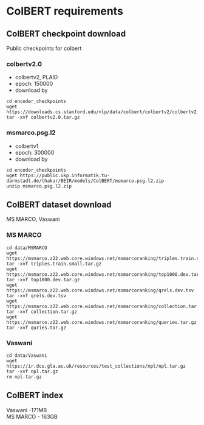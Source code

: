 # ColBERT requirements

## ColBERT checkpoint download
Public checkpoints for colbert

### colbertv2.0
- colbertv2, PLAID
- epoch: 150000 
- download by
```
cd encoder_checkpoints
wget https://downloads.cs.stanford.edu/nlp/data/colbert/colbertv2/colbertv2.0.tar.gz 
tar -xvf colbertv2.0.tar.gz
```

### msmarco.psg.l2
- colbertv1
- epoch: 300000
- download by
```
cd encoder_checkpoints
wget https://public.ukp.informatik.tu-darmstadt.de/thakur/BEIR/models/ColBERT/msmarco.psg.l2.zip 
unzip msmarco.psg.l2.zip 
```

## ColBERT dataset download
MS MARCO, Vaswani 

### MS MARCO
```
cd data/MSMARCO
wget https://msmarco.z22.web.core.windows.net/msmarcoranking/triples.train.small.tar.gz
tar -xvf triples.train.small.tar.gz
wget https://msmarco.z22.web.core.windows.net/msmarcoranking/top1000.dev.tar.gz
tar -xvf top1000.dev.tar.gz
wget https://msmarco.z22.web.core.windows.net/msmarcoranking/qrels.dev.tsv
tar -xvf qrels.dev.tsv
wget https://msmarco.z22.web.core.windows.net/msmarcoranking/collection.tar.gz 
tar -xvf collection.tar.gz 
wget https://msmarco.z22.web.core.windows.net/msmarcoranking/queries.tar.gz 
tar -xvf quries.tar.gz
```

### Vaswani
```
cd data/Vaswani
wget https://ir.dcs.gla.ac.uk/resources/test_collections/npl/npl.tar.gz
tar -xvf npl.tar.gz
rm npl.tar.gz
```

## ColBERT index
Vaswani -171MB  
MS MARCO - 163GB
